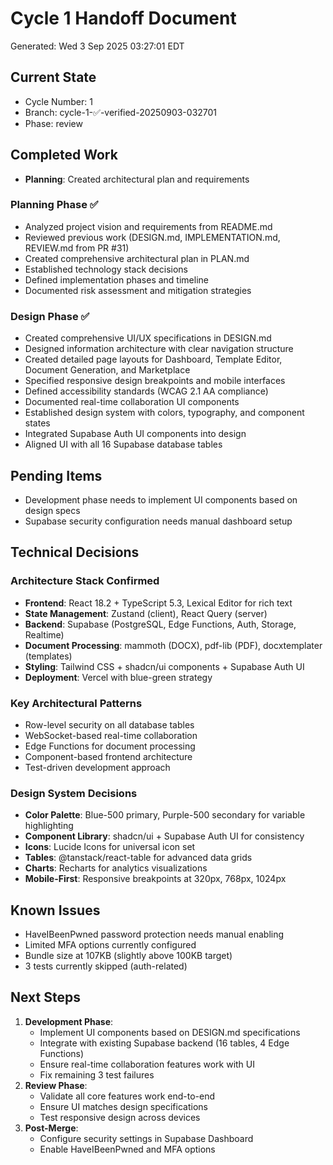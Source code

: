 # Cycle 1 Handoff Document

Generated: Wed  3 Sep 2025 03:27:01 EDT

## Current State
- Cycle Number: 1
- Branch: cycle-1-✅-verified-20250903-032701
- Phase: review

## Completed Work
<!-- Updated by each agent as they complete their phase -->
- **Planning**: Created architectural plan and requirements
### Planning Phase ✅
- Analyzed project vision and requirements from README.md
- Reviewed previous work (DESIGN.md, IMPLEMENTATION.md, REVIEW.md from PR #31)
- Created comprehensive architectural plan in PLAN.md
- Established technology stack decisions
- Defined implementation phases and timeline
- Documented risk assessment and mitigation strategies

### Design Phase ✅
- Created comprehensive UI/UX specifications in DESIGN.md
- Designed information architecture with clear navigation structure
- Created detailed page layouts for Dashboard, Template Editor, Document Generation, and Marketplace
- Specified responsive design breakpoints and mobile interfaces
- Defined accessibility standards (WCAG 2.1 AA compliance)
- Documented real-time collaboration UI components
- Established design system with colors, typography, and component states
- Integrated Supabase Auth UI components into design
- Aligned UI with all 16 Supabase database tables

## Pending Items
<!-- Items that need attention in the next phase or cycle -->
- Development phase needs to implement UI components based on design specs
- Supabase security configuration needs manual dashboard setup

## Technical Decisions
<!-- Important technical decisions made during this cycle -->
### Architecture Stack Confirmed
- **Frontend**: React 18.2 + TypeScript 5.3, Lexical Editor for rich text
- **State Management**: Zustand (client), React Query (server)
- **Backend**: Supabase (PostgreSQL, Edge Functions, Auth, Storage, Realtime)
- **Document Processing**: mammoth (DOCX), pdf-lib (PDF), docxtemplater (templates)
- **Styling**: Tailwind CSS + shadcn/ui components + Supabase Auth UI
- **Deployment**: Vercel with blue-green strategy

### Key Architectural Patterns
- Row-level security on all database tables
- WebSocket-based real-time collaboration
- Edge Functions for document processing
- Component-based frontend architecture
- Test-driven development approach

### Design System Decisions
- **Color Palette**: Blue-500 primary, Purple-500 secondary for variable highlighting
- **Component Library**: shadcn/ui + Supabase Auth UI for consistency
- **Icons**: Lucide Icons for universal icon set
- **Tables**: @tanstack/react-table for advanced data grids
- **Charts**: Recharts for analytics visualizations
- **Mobile-First**: Responsive breakpoints at 320px, 768px, 1024px

## Known Issues
<!-- Issues discovered but not yet resolved -->
- HaveIBeenPwned password protection needs manual enabling
- Limited MFA options currently configured
- Bundle size at 107KB (slightly above 100KB target)
- 3 tests currently skipped (auth-related)

## Next Steps
<!-- Clear action items for the next agent/cycle -->
1. **Development Phase**: 
   - Implement UI components based on DESIGN.md specifications
   - Integrate with existing Supabase backend (16 tables, 4 Edge Functions)
   - Ensure real-time collaboration features work with UI
   - Fix remaining 3 test failures
2. **Review Phase**: 
   - Validate all core features work end-to-end
   - Ensure UI matches design specifications
   - Test responsive design across devices
3. **Post-Merge**: 
   - Configure security settings in Supabase Dashboard
   - Enable HaveIBeenPwned and MFA options

